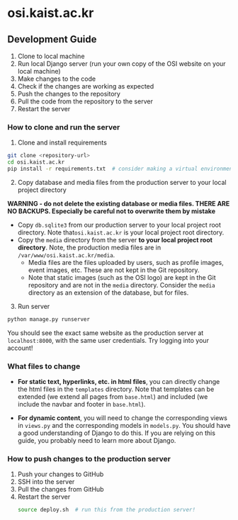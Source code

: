 # osi.kaist.ac.kr

## Development Guide

1. Clone to local machine
2. Run local Django server (run your own copy of the OSI website on your local machine)
3. Make changes to the code
4. Check if the changes are working as expected
5. Push the changes to the repository
6. Pull the code from the repository to the server
7. Restart the server

### How to clone and run the server

1. Clone and install requirements

```bash
git clone <repository-url>
cd osi.kaist.ac.kr
pip install -r requirements.txt  # consider making a virtual environment before this step
```

2. Copy database and media files from the production server to your local project directory

**WARNING - do not delete the existing database or media files. THERE ARE NO BACKUPS. Especially be careful not to overwrite them by mistake**

- Copy `db.sqlite3` from our production server to your local project root directory. Note that`osi.kaist.ac.kr` is your local project root directory.
- Copy the `media` directory from the server **to your local project root directory**. Note, the production media files are in `/var/www/osi.kaist.ac.kr/media`.
  - Media files are the files uploaded by users, such as profile images, event images, etc. These are not kept in the Git repository.
  - Note that static images (such as the OSI logo) are kept in the Git repository and are not in the `media` directory. Consider the `media` directory as an extension of the database, but for files.

3. Run server

```bash
python manage.py runserver
```

You should see the exact same website as the production server at `localhost:8000`, with the same user credentials.
Try logging into your account!

### What files to change

- **For static text, hyperlinks, etc. in html files**, you can directly change the html files in the `templates` directory.
Note that templates can be extended (we extend all pages from `base.html`) and included (we include the navbar and footer in `base.html`).

- **For dynamic content**, you will need to change the corresponding views in `views.py` and the corresponding models in `models.py`. You should have a good understanding of Django to do this. If you are relying on this guide, you probably need to learn more about Django.

### How to push changes to the production server

1. Push your changes to GitHub
2. SSH into the server
3. Pull the changes from GitHub
4. Restart the server
    ```bash
    source deploy.sh  # run this from the production server!
    ```
